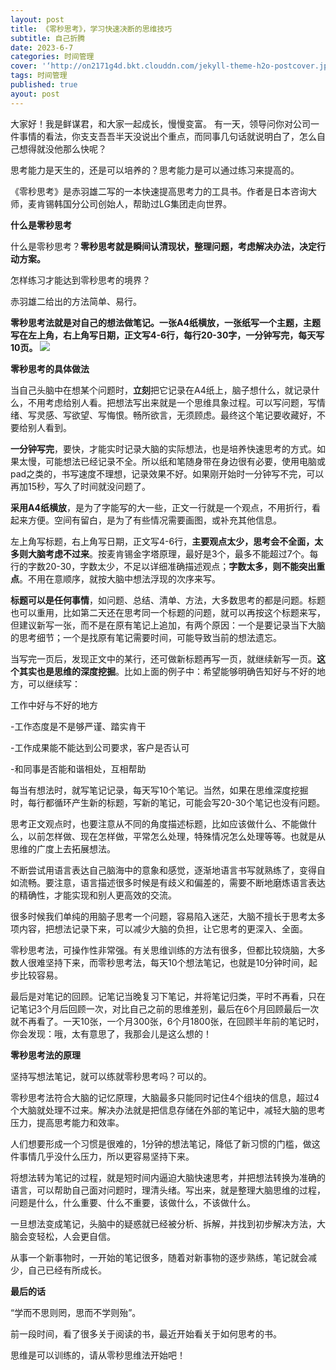 ```yaml
---
layout: post
title: 《零秒思考》，学习快速决断的思维技巧
subtitle: 自己折腾
date: 2023-6-7
categories: 时间管理
cover: '‘http://on2171g4d.bkt.clouddn.com/jekyll-theme-h2o-postcover.jpg’'
tags: 时间管理
published: true
ayout: post
---
```


大家好！我是鲜谋君，和大家一起成长，慢慢变富。
有一天，领导问你对公司一件事情的看法，你支支吾吾半天没说出个重点，而同事几句话就说明白了，怎么自己想得就没他那么快呢？

思考能力是天生的，还是可以培养的？思考能力是可以通过练习来提高的。

《零秒思考》是赤羽雄二写的一本快速提高思考力的工具书。作者是日本咨询大师，麦肯锡韩国分公司创始人，帮助过LG集团走向世界。

**什么是零秒思考**

什么是零秒思考？**零秒思考就是瞬间认清现状，整理问题，考虑解决办法，决定行动方案。**

怎样练习才能达到零秒思考的境界？

赤羽雄二给出的方法简单、易行。

**零秒思考法就是对自己的想法做笔记。一张A4纸横放，一张纸写一个主题，主题写在左上角，右上角写日期，正文写4-6行，每行20-30字，一分钟写完，每天写10页。**
![](https://anki023.oss-cn-hongkong.aliyuncs.com/img/无标题.png)

**零秒思考的具体做法**

当自己头脑中在想某个问题时，**立刻**把它记录在A4纸上，脑子想什么，就记录什么，不用考虑给别人看。把想法写出来就是一个思维具象过程。可以写问题，写情绪、写灵感、写欲望、写悔恨。畅所欲言，无须顾虑。最终这个笔记要收藏好，不要给别人看到。

**一分钟写完**，要快，才能实时记录大脑的实际想法，也是培养快速思考的方式。如果太慢，可能想法已经记录不全。所以纸和笔随身带在身边很有必要，使用电脑或pad之类的，书写速度不理想，记录效果不好。如果刚开始时一分钟写不完，可以再加15秒，写久了时间就没问题了。

**采用A4纸横放**，是为了字能写的大一些，正文一行就是一个观点，不用折行，看起来方便。空间有留白，是为了有些情况需要画图，或补充其他信息。

左上角写标题，右上角写日期，正文写4-6行，**主要观点太少，思考会不全面，太多则大脑考虑不过来**。按麦肯锡金字塔原理，最好是3个，最多不能超过7个。每行的字数20-30，字数太少，不足以详细准确描述观点；**字数太多，则不能突出重点**。不用在意顺序，就按大脑中想法浮现的次序来写。

**标题可以是任何事情**，如问题、总结、清单、方法，大多数思考的都是问题。标题也可以重用，比如第二天还在思考同一个标题的问题，就可以再按这个标题来写，但建议新写一张，而不是在原有笔记上追加，有两个原因：一个是要记录当下大脑的思考细节；一个是找原有笔记需要时间，可能导致当前的想法遗忘。

当写完一页后，发现正文中的某行，还可做新标题再写一页，就继续新写一页。**这个其实也是思维的深度挖掘**。比如上面的例子中：希望能够明确告知好与不好的地方，可以继续写：

工作中好与不好的地方

-工作态度是不是够严谨、踏实肯干

-工作成果能不能达到公司要求，客户是否认可

-和同事是否能和谐相处，互相帮助

每当有想法时，就写笔记记录，每天写10个笔记。当然，如果在思维深度挖掘时，每行都循环产生新的标题，写新的笔记，可能会写20-30个笔记也没有问题。

思考正文观点时，也要注意从不同的角度描述标题，比如应该做什么、不能做什么，以前怎样做、现在怎样做，平常怎么处理，特殊情况怎么处理等等。也就是从思维的广度上去拓展想法。

不断尝试用语言表达自己脑海中的意象和感觉，逐渐地语言书写就熟练了，变得自如流畅。要注意，语言描述很多时候是有歧义和偏差的，需要不断地磨炼语言表达的精确性，才能实现和别人更高效的交流。

很多时候我们单纯的用脑子思考一个问题，容易陷入迷茫，大脑不擅长于思考太多项内容，把想法记录下来，可以减少大脑的负担，让它思考的更深入、全面。

零秒思考法，可操作性非常强。有关思维训练的方法有很多，但都比较烧脑，大多数人很难坚持下来，而零秒思考法，每天10个想法笔记，也就是10分钟时间，起步比较容易。

最后是对笔记的回顾。记笔记当晚复习下笔记，并将笔记归类，平时不再看，只在记笔记3个月后回顾一次，对比自己之前的思维差别，最后在6个月回顾最后一次就不再看了。一天10张，一个月300张，6个月1800张，在回顾半年前的笔记时，你会发现：哦，太有意思了，我那会儿是这么想的！

**零秒思考法的原理**

坚持写想法笔记，就可以练就零秒思考吗？可以的。

零秒思考法符合大脑的记忆原理，大脑最多只能同时记住4个组块的信息，超过4个大脑就处理不过来。解决办法就是把信息存储在外部的笔记中，减轻大脑的思考压力，提高思考能力和效率。

人们想要形成一个习惯是很难的，1分钟的想法笔记，降低了新习惯的门槛，做这件事情几乎没什么压力，所以更容易坚持下来。

将想法转为笔记的过程，就是短时间内逼迫大脑快速思考，并把想法转换为准确的语言，可以帮助自己面对问题时，理清头绪。写出来，就是整理大脑思维的过程，问题是什么，什么重要、什么不重要，该做什么，不该做什么。

一旦想法变成笔记，头脑中的疑惑就已经被分析、拆解，并找到初步解决方法，大脑会变轻松，人会更自信。

从事一个新事物时，一开始的笔记很多，随着对新事物的逐步熟练，笔记就会减少，自己已经有所成长。

**最后的话**

“学而不思则罔，思而不学则殆”。

前一段时间，看了很多关于阅读的书，最近开始看关于如何思考的书。

思维是可以训练的，请从零秒思维法开始吧！
